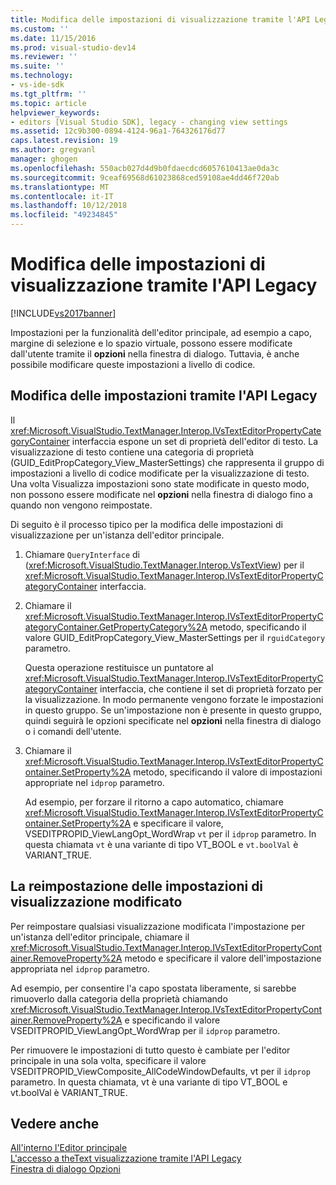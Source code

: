 ```yaml
---
title: Modifica delle impostazioni di visualizzazione tramite l'API Legacy | Microsoft Docs
ms.custom: ''
ms.date: 11/15/2016
ms.prod: visual-studio-dev14
ms.reviewer: ''
ms.suite: ''
ms.technology:
- vs-ide-sdk
ms.tgt_pltfrm: ''
ms.topic: article
helpviewer_keywords:
- editors [Visual Studio SDK], legacy - changing view settings
ms.assetid: 12c9b300-0894-4124-96a1-764326176d77
caps.latest.revision: 19
ms.author: gregvanl
manager: ghogen
ms.openlocfilehash: 550acb027d4d9b0fdaecdcd6057610413ae0da3c
ms.sourcegitcommit: 9ceaf69568d61023868ced59108ae4dd46f720ab
ms.translationtype: MT
ms.contentlocale: it-IT
ms.lasthandoff: 10/12/2018
ms.locfileid: "49234845"
---
```

# <a name="changing-view-settings-by-using-the-legacy-api"></a>Modifica delle impostazioni di visualizzazione tramite l'API Legacy
[!INCLUDE[vs2017banner](../includes/vs2017banner.md)]

Impostazioni per la funzionalità dell'editor principale, ad esempio a capo, margine di selezione e lo spazio virtuale, possono essere modificate dall'utente tramite il **opzioni** nella finestra di dialogo. Tuttavia, è anche possibile modificare queste impostazioni a livello di codice.  
  
## <a name="changing-settings-by-using-the-legacy-api"></a>Modifica delle impostazioni tramite l'API Legacy  
 Il <xref:Microsoft.VisualStudio.TextManager.Interop.IVsTextEditorPropertyCategoryContainer> interfaccia espone un set di proprietà dell'editor di testo. La visualizzazione di testo contiene una categoria di proprietà (GUID_EditPropCategory_View_MasterSettings) che rappresenta il gruppo di impostazioni a livello di codice modificate per la visualizzazione di testo. Una volta Visualizza impostazioni sono state modificate in questo modo, non possono essere modificate nel **opzioni** nella finestra di dialogo fino a quando non vengono reimpostate.  
  
 Di seguito è il processo tipico per la modifica delle impostazioni di visualizzazione per un'istanza dell'editor principale.  
  
1.  Chiamare `QueryInterface` di (<xref:Microsoft.VisualStudio.TextManager.Interop.VsTextView>) per il <xref:Microsoft.VisualStudio.TextManager.Interop.IVsTextEditorPropertyCategoryContainer> interfaccia.  
  
2.  Chiamare il <xref:Microsoft.VisualStudio.TextManager.Interop.IVsTextEditorPropertyCategoryContainer.GetPropertyCategory%2A> metodo, specificando il valore GUID_EditPropCategory_View_MasterSettings per il `rguidCategory` parametro.  
  
     Questa operazione restituisce un puntatore al <xref:Microsoft.VisualStudio.TextManager.Interop.IVsTextEditorPropertyCategoryContainer> interfaccia, che contiene il set di proprietà forzato per la visualizzazione. In modo permanente vengono forzate le impostazioni in questo gruppo. Se un'impostazione non è presente in questo gruppo, quindi seguirà le opzioni specificate nel **opzioni** nella finestra di dialogo o i comandi dell'utente.  
  
3.  Chiamare il <xref:Microsoft.VisualStudio.TextManager.Interop.IVsTextEditorPropertyContainer.SetProperty%2A> metodo, specificando il valore di impostazioni appropriate nel `idprop` parametro.  
  
     Ad esempio, per forzare il ritorno a capo automatico, chiamare <xref:Microsoft.VisualStudio.TextManager.Interop.IVsTextEditorPropertyContainer.SetProperty%2A> e specificare il valore, VSEDITPROPID_ViewLangOpt_WordWrap `vt` per il `idprop` parametro. In questa chiamata `vt` è una variante di tipo VT_BOOL e `vt.boolVal` è VARIANT_TRUE.  
  
## <a name="resetting-changed-view-settings"></a>La reimpostazione delle impostazioni di visualizzazione modificato  
 Per reimpostare qualsiasi visualizzazione modificata l'impostazione per un'istanza dell'editor principale, chiamare il <xref:Microsoft.VisualStudio.TextManager.Interop.IVsTextEditorPropertyContainer.RemoveProperty%2A> metodo e specificare il valore dell'impostazione appropriata nel `idprop` parametro.  
  
 Ad esempio, per consentire l'a capo spostata liberamente, si sarebbe rimuoverlo dalla categoria della proprietà chiamando <xref:Microsoft.VisualStudio.TextManager.Interop.IVsTextEditorPropertyContainer.RemoveProperty%2A> e specificando il valore VSEDITPROPID_ViewLangOpt_WordWrap per il `idprop` parametro.  
  
 Per rimuovere le impostazioni di tutto questo è cambiate per l'editor principale in una sola volta, specificare il valore VSEDITPROPID_ViewComposite_AllCodeWindowDefaults, vt per il `idprop` parametro. In questa chiamata, vt è una variante di tipo VT_BOOL e vt.boolVal è VARIANT_TRUE.  
  
## <a name="see-also"></a>Vedere anche  
 [All'interno l'Editor principale](../extensibility/inside-the-core-editor.md)   
 [L'accesso a theText visualizzazione tramite l'API Legacy](../extensibility/accessing-thetext-view-by-using-the-legacy-api.md)   
 [Finestra di dialogo Opzioni](../ide/reference/options-dialog-box-visual-studio.md)

